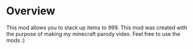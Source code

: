 # Overview
This mod allows you to stack up items to 999. This mod was created with the purpose of making my minecraft parody video. Feel free to use the mods :)
